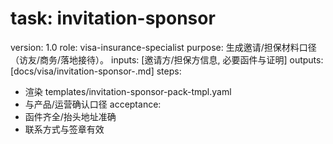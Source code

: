 # task: invitation-sponsor

version: 1.0
role: visa-insurance-specialist
purpose: 生成邀请/担保材料口径（访友/商务/落地接待）。
inputs: [邀请方/担保方信息, 必要函件与证明]
outputs: [docs/visa/invitation-sponsor-<case>.md]
steps:

- 渲染 templates/invitation-sponsor-pack-tmpl.yaml
- 与产品/运营确认口径
  acceptance:
- 函件齐全/抬头地址准确
- 联系方式与签章有效
